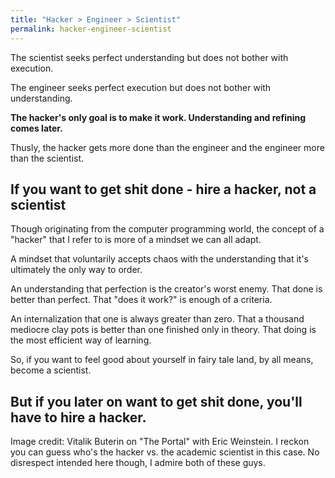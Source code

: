 ```yaml
---
title: "Hacker > Engineer > Scientist"
permalink: hacker-engineer-scientist
---
```

The scientist seeks perfect understanding but does not bother with execution.

The engineer seeks perfect execution but does not bother with understanding.

**The hacker's only goal is to make it work. Understanding and refining comes later.**

Thusly, the hacker gets more done than the engineer and the engineer more than the scientist.

## If you want to get shit done - hire a hacker, not a scientist
Though originating from the computer programming world, the concept of a "hacker" that I refer to is more of a mindset we can all adapt.

A mindset that voluntarily accepts chaos with the understanding that it's ultimately the only way to order.

An understanding that perfection is the creator's worst enemy. That done is better than perfect. That "does it work?" is enough of a criteria.

An internalization that one is always greater than zero. That a thousand mediocre clay pots is better than one finished only in theory. That doing is the most efficient way of learning.

So, if you want to feel good about yourself in fairy tale land, by all means, become a scientist.

But if you later on want to get shit done, you'll have to hire a hacker.
---
Image credit: Vitalik Buterin on "The Portal" with Eric Weinstein. I reckon you can guess who's the hacker vs. the academic scientist in this case. No disrespect intended here though, I admire both of these guys.